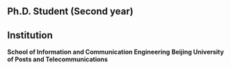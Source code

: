 ## Ph.D. Student (Second year)

## Institution
 **School of Information and Communication Engineering**
 **Beijing University of Posts and Telecommunications**